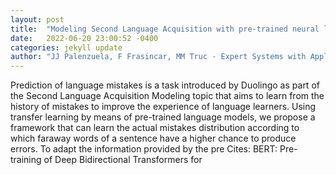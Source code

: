 ```yaml
---
layout: post
title:  "Modeling Second Language Acquisition with pre-trained neural language models"
date:   2022-06-20 23:00:52 -0400
categories: jekyll update
author: "JJ Palenzuela, F Frasincar, MM Truc - Expert Systems with Applications, 2022"
---
```

Prediction of language mistakes is a task introduced by Duolingo as part of the Second Language Acquisition Modeling topic that aims to learn from the history of mistakes to improve the experience of language learners. Using transfer learning by means of pre-trained language models, we propose a framework that can learn the actual mistakes distribution according to which faraway words of a sentence have a higher chance to produce errors. To adapt the information provided by the pre 
Cites: BERT: Pre-training of Deep Bidirectional Transformers for